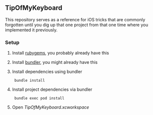 ## TipOfMyKeyboard

This repository serves as a reference for iOS tricks that are commonly forgotten until you dig up that one project from that one time where you implemented it previously.

### Setup

1. Install [rubygems](https://rubygems.org/pages/download), you probably already have this
1. Install [bundler](https://bundler.io/), you might already have this
1. Install dependencies using bundler

		bundle install

1. Install project dependencies via bundler

        bundle exec pod install

1. Open *TipOfMyKeyboard.xcworkspace*